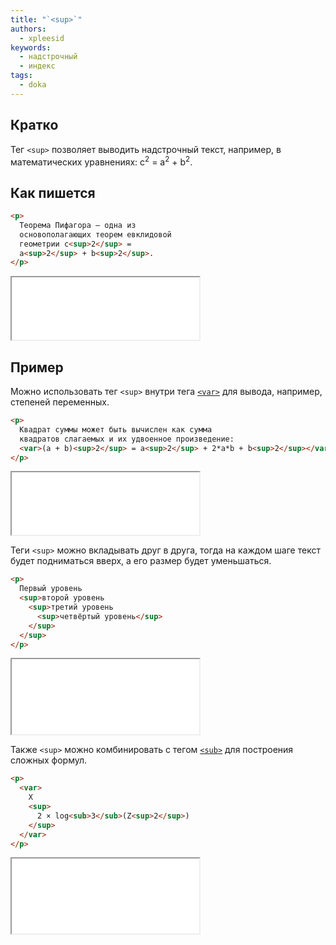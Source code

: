```yaml
---
title: "`<sup>`"
authors:
  - xpleesid
keywords:
  - надстрочный
  - индекс
tags:
  - doka
---
```


## Кратко

Тег `<sup>` позволяет выводить надстрочный текст, например, в математических уравнениях: c<sup>2</sup> = a<sup>2</sup> + b<sup>2</sup>.

## Как пишется

```html
<p>
  Теорема Пифагора — одна из
  основополагающих теорем евклидовой
  геометрии c<sup>2</sup> =
  a<sup>2</sup> + b<sup>2</sup>.
</p>
```

<iframe title="Теорема пифагора" src="demos/basic/" height="100"></iframe>

## Пример

Можно использовать тег `<sup>` внутри тега [`<var>`](/html/var) для вывода, например, степеней переменных.

```html
<p>
  Квадрат суммы может быть вычислен как сумма
  квадратов слагаемых и их удвоенное произведение:
  <var>(a + b)<sup>2</sup> = a<sup>2</sup> + 2*a*b + b<sup>2</sup></var>
</p>
```

<iframe title="Пример с математической формулой" src="demos/variables/" height="100"></iframe>

Теги `<sup>` можно вкладывать друг в друга, тогда на каждом шаге текст будет подниматься вверх, а его размер будет уменьшаться.

```html
<p>
  Первый уровень
  <sup>второй уровень
    <sup>третий уровень
      <sup>четвёртый уровень</sup>
    </sup>
  </sup>
</p>
```

<iframe title="Пример с математической формулой" src="demos/nested/" height="120"></iframe>

Также `<sup>` можно комбинировать с тегом [`<sub>`](/html/sub) для построения сложных формул.

```html
<p>
  <var>
    X
    <sup>
      2 × log<sub>3</sub>(Z<sup>2</sup>)
    </sup>
  </var>
</p>
```

<iframe title="Пример с тегом sub" src="demos/sub/" height="120"></iframe>
